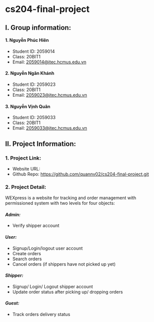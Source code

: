 # cs204-final-project

## I. Group information:
#### 1. Nguyễn Phúc Hiên
* Student ID: 2059014
* Class: 20BIT1
* Email: 2059014@itec.hcmus.edu.vn
#### 2. Nguyễn Ngân Khánh
* Student ID: 2059023
* Class: 20BIT1
* Email: 2059023@itec.hcmus.edu.vn
#### 3. Nguyễn Vịnh Quân
* Student ID: 2059033
* Class: 20BIT1
* Email: 2059033@itec.hcmus.edu.vn

## II. Project Information:
### 1. Project Link:
* Website URL:
* Github Repo: https://github.com/quannv02/cs204-final-project.git
### 2. Project Detail:
WEXpress is a website for tracking and order management with permissioned system with two levels for four objects:

#### _Admin:_
* Verify shipper account
#### _User:_
* Signup/Login/logout user account
* Create orders
* Search orders
* Cancel orders (if shippers have not picked up yet)
#### _Shipper:_
* Signup/ Login/ Logout shipper account
* Update order status after picking up/ dropping orders
#### _Guest:_
* Track orders delivery status

